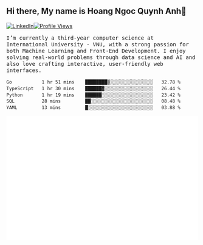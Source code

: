 ## Hi there, My name is Hoang Ngoc Quynh Anh👋

[![LinkedIn](https://img.shields.io/badge/LinkedIn-0077B5?style=flat&logo=linkedin&logoColor=white)](https://www.linkedin.com/in/quynhanh572004/)[![Profile Views](https://komarev.com/ghpvc/?username=Greekatz&color=blue&style=flat-square)](https://github.com/quynhanhhoang572004)  

<samp> I’m currently a third-year computer science at International University - VNU, with a strong passion for both Machine Learning and Front-End Development. I enjoy solving real-world problems through data science and AI and also love crafting interactive, user-friendly web interfaces.<samp> 




<!--START_SECTION:waka-->

```txt
Go           1 hr 51 mins    ████████▒░░░░░░░░░░░░░░░░   32.78 %
TypeScript   1 hr 30 mins    ██████▓░░░░░░░░░░░░░░░░░░   26.44 %
Python       1 hr 19 mins    ██████░░░░░░░░░░░░░░░░░░░   23.42 %
SQL          28 mins         ██░░░░░░░░░░░░░░░░░░░░░░░   08.48 %
YAML         13 mins         █░░░░░░░░░░░░░░░░░░░░░░░░   03.88 %
```

<!--END_SECTION:waka-->

![Full-year Contribution Calendar](https://github.com/quynhanhhoang572004/quynhanhhoang572004/blob/main/metrics.plugin.isocalendar.fullyear.svg)

